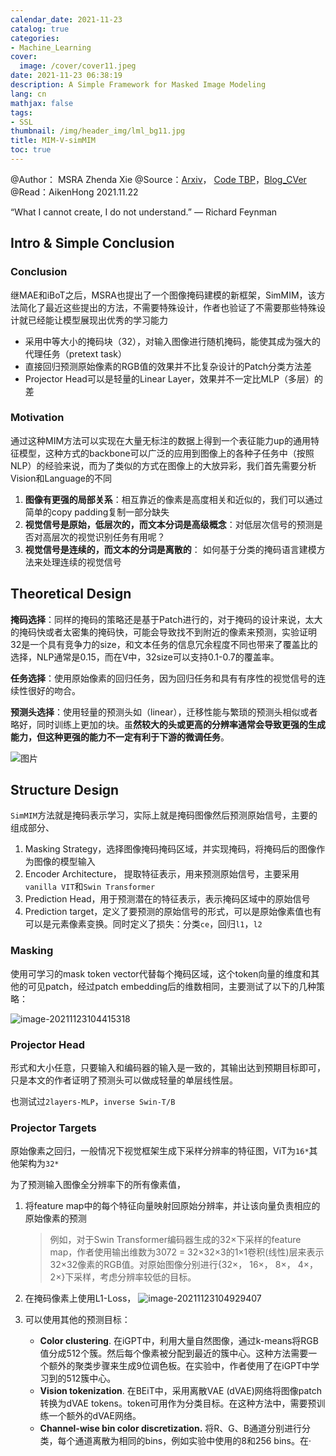```yaml
---
calendar_date: 2021-11-23
catalog: true
categories:
- Machine_Learning
cover:
  image: /cover/cover11.jpeg
date: 2021-11-23 06:38:19
description: A Simple Framework for Masked Image Modeling
lang: cn
mathjax: false
tags:
- SSL
thumbnail: /img/header_img/lml_bg11.jpg
title: MIM-V-simMIM
toc: true
---
```


@Author： MSRA Zhenda Xie
@Source：[Arxiv](arxiv.org/abs/2111.09886)， [Code TBP](https://github.com/microsoft/SimMIM)，[Blog_CVer](https://mp.weixin.qq.com/s/4YVYM9lPYghtZFhyOGnERw)
@Read：AikenHong 2021.11.22

“What I cannot create, I do not understand.” — Richard Feynman

## Intro & Simple Conclusion

### Conclusion

继MAE和iBoT之后，MSRA也提出了一个图像掩码建模的新框架，SimMIM，该方法简化了最近这些提出的方法，不需要特殊设计，作者也验证了不需要那些特殊设计就已经能让模型展现出优秀的学习能力

- 采用中等大小的掩码块（32），对输入图像进行随机掩码，能使其成为强大的代理任务（pretext task）
- 直接回归预测原始像素的RGB值的效果并不比复杂设计的Patch分类方法差
- Projector Head可以是轻量的Linear Layer，效果并不一定比MLP（多层）的差

### Motivation

通过这种MIM方法可以实现在大量无标注的数据上得到一个表征能力up的通用特征模型，这种方式的backbone可以广泛的应用到图像上的各种子任务中（按照NLP）的经验来说，而为了类似的方式在图像上的大放异彩，我们首先需要分析Vision和Language的不同

1. **图像有更强的局部关系**：相互靠近的像素是高度相关和近似的，我们可以通过简单的copy padding复制一部分缺失
2. **视觉信号是原始，低层次的，而文本分词是高级概念**：对低层次信号的预测是否对高层次的视觉识别任务有用呢？
3. **视觉信号是连续的，而文本的分词是离散的**： 如何基于分类的掩码语言建模方法来处理连续的视觉信号

## Theoretical Design

**掩码选择**：同样的掩码的策略还是基于Patch进行的，对于掩码的设计来说，太大的掩码快或者太密集的掩码快，可能会导致找不到附近的像素来预测，实验证明32是一个具有竞争力的size，和文本任务的信息冗余程度不同也带来了覆盖比的选择，NLP通常是0.15，而在V中，32size可以支持0.1-0.7的覆盖率。

**任务选择**：使用原始像素的回归任务，因为回归任务和具有有序性的视觉信号的连续性很好的吻合。

**预测头选择**：使用轻量的预测头如（linear），迁移性能与繁琐的预测头相似或者略好，同时训练上更加的块。虽**然较大的头或更高的分辨率通常会导致更强的生成能力，但这种更强的能力不一定有利于下游的微调任务**。


![图片](https://picture-bed-001-1310572365.cos.ap-guangzhou.myqcloud.com/imgs/img/20211123104311)

## Structure Design

`SimMIM`方法就是掩码表示学习，实际上就是掩码图像然后预测原始信号，主要的组成部分、

1. Masking Strategy，选择图像掩码掩码区域，并实现掩码，将掩码后的图像作为图像的模型输入
2. Encoder Architecture， 提取特征表示，用来预测原始信号，主要采用`vanilla VIT`和`Swin Transformer`
3. Prediction Head，用于预测潜在的特征表示，表示掩码区域中的原始信号
4. Prediction target，定义了要预测的原始信号的形式，可以是原始像素值也有可以是元素像素变换。同时定义了损失：分类`ce`，回归`l1`，`l2`

### Masking

使用可学习的mask token vector代替每个掩码区域，这个token向量的维度和其他的可见patch，经过patch embedding后的维数相同，主要测试了以下的几种策略：

![image-20211123104415318](https://picture-bed-001-1310572365.cos.ap-guangzhou.myqcloud.com/imgs/img/20211123104416.png)

### Projector Head

形式和大小任意，只要输入和编码器的输入是一致的，其输出达到预期目标即可，只是本文的作者证明了预测头可以做成轻量的单层线性层。

也测试过`2layers-MLP`，`inverse Swin-T/B`

### Projector Targets

原始像素之回归，一般情况下视觉框架生成下采样分辨率的特征图，ViT为`16*`其他架构为`32*`

为了预测输入图像全分辨率下的所有像素值，

1. 将feature map中的每个特征向量映射回原始分辨率，并让该向量负责相应的原始像素的预测

   >例如，对于Swin Transformer编码器生成的32×下采样的feature map，作者使用输出维数为3072 = 32×32×3的1×1卷积(线性)层来表示32×32像素的RGB值。对原始图像分别进行{32×， 16×， 8×， 4×， 2×}下采样，考虑分辨率较低的目标。

2. 在掩码像素上使用L1-Loss，
   ![image-20211123104929407](https://picture-bed-001-1310572365.cos.ap-guangzhou.myqcloud.com/imgs/img/20211123105005.png)
3. 可以使用其他的预测目标：
   - **Color clustering**. 在iGPT中，利用大量自然图像，通过k-means将RGB值分成512个簇。然后每个像素被分配到最近的簇中心。这种方法需要一个额外的聚类步骤来生成9位调色板。在实验中，作者使用了在iGPT中学习到的512簇中心。
   - **Vision tokenization**. 在BEiT中，采用离散VAE (dVAE)网络将图像patch转换为dVAE tokens。token可用作为分类目标。在这种方法中，需要预训练一个额外的dVAE网络。
   - **Channel-wise bin color discretization.** 将R、G、B通道分别进行分类，每个通道离散为相同的bins，例如实验中使用的8和256 bins。在·